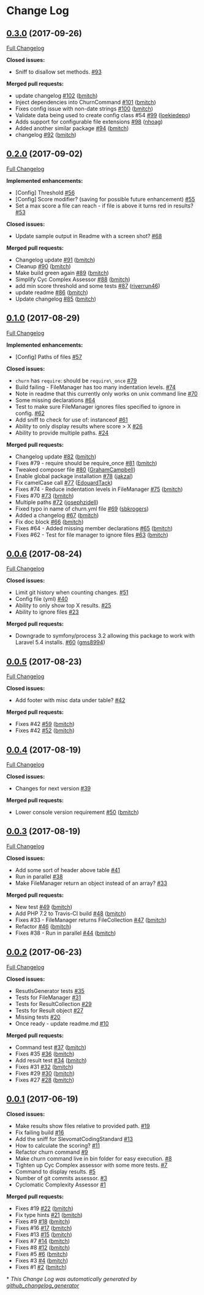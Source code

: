 # Change Log

## [0.3.0](https://github.com/bmitch/churn-php/tree/0.3.0) (2017-09-26)
[Full Changelog](https://github.com/bmitch/churn-php/compare/0.2.0...0.3.0)

**Closed issues:**

- Sniff to disallow set methods. [\#93](https://github.com/bmitch/churn-php/issues/93)

**Merged pull requests:**

- update changelog [\#102](https://github.com/bmitch/churn-php/pull/102) ([bmitch](https://github.com/bmitch))
- Inject dependencies into ChurnCommand [\#101](https://github.com/bmitch/churn-php/pull/101) ([bmitch](https://github.com/bmitch))
- Fixes config issue with non-date strings [\#100](https://github.com/bmitch/churn-php/pull/100) ([bmitch](https://github.com/bmitch))
- Validate data being used to create config class \#54 [\#99](https://github.com/bmitch/churn-php/pull/99) ([loekiedepo](https://github.com/loekiedepo))
- Adds support for configurable file extensions [\#98](https://github.com/bmitch/churn-php/pull/98) ([nhoag](https://github.com/nhoag))
- Added another similar package [\#94](https://github.com/bmitch/churn-php/pull/94) ([bmitch](https://github.com/bmitch))
- changelog [\#92](https://github.com/bmitch/churn-php/pull/92) ([bmitch](https://github.com/bmitch))

## [0.2.0](https://github.com/bmitch/churn-php/tree/0.2.0) (2017-09-02)
[Full Changelog](https://github.com/bmitch/churn-php/compare/0.1.0...0.2.0)

**Implemented enhancements:**

- \[Config\] Threshold [\#56](https://github.com/bmitch/churn-php/issues/56)
- \[Config\] Score modifier? \(saving for possible future enhancement\) [\#55](https://github.com/bmitch/churn-php/issues/55)
- Set a max score a file can reach - if file is above it turns red in results? [\#53](https://github.com/bmitch/churn-php/issues/53)

**Closed issues:**

- Update sample output in Readme with a screen shot? [\#68](https://github.com/bmitch/churn-php/issues/68)

**Merged pull requests:**

- Changelog update [\#91](https://github.com/bmitch/churn-php/pull/91) ([bmitch](https://github.com/bmitch))
- Cleanup [\#90](https://github.com/bmitch/churn-php/pull/90) ([bmitch](https://github.com/bmitch))
- Make build green again [\#89](https://github.com/bmitch/churn-php/pull/89) ([bmitch](https://github.com/bmitch))
- Simplify Cyc Complex Assessor [\#88](https://github.com/bmitch/churn-php/pull/88) ([bmitch](https://github.com/bmitch))
- add min score threshold and some tests [\#87](https://github.com/bmitch/churn-php/pull/87) ([riverrun46](https://github.com/riverrun46))
- update readme [\#86](https://github.com/bmitch/churn-php/pull/86) ([bmitch](https://github.com/bmitch))
- Update changelog [\#85](https://github.com/bmitch/churn-php/pull/85) ([bmitch](https://github.com/bmitch))

## [0.1.0](https://github.com/bmitch/churn-php/tree/0.1.0) (2017-08-29)
[Full Changelog](https://github.com/bmitch/churn-php/compare/0.0.6...0.1.0)

**Implemented enhancements:**

- \[Config\] Paths of files [\#57](https://github.com/bmitch/churn-php/issues/57)

**Closed issues:**

- `churn` has `require`: should be `require\_once` [\#79](https://github.com/bmitch/churn-php/issues/79)
- Build failing - FileManager has too many indentation levels. [\#74](https://github.com/bmitch/churn-php/issues/74)
- Note in readme that this currently only works on unix command line [\#70](https://github.com/bmitch/churn-php/issues/70)
- Some missing declarations [\#64](https://github.com/bmitch/churn-php/issues/64)
- Test to make sure FileManager ignores files specified to ignore in config. [\#62](https://github.com/bmitch/churn-php/issues/62)
- Add sniff to check for use of: instanceof [\#61](https://github.com/bmitch/churn-php/issues/61)
- Ability to only display results where score \> X [\#26](https://github.com/bmitch/churn-php/issues/26)
- Ability to provide multiple paths. [\#24](https://github.com/bmitch/churn-php/issues/24)

**Merged pull requests:**

- Changelog update [\#82](https://github.com/bmitch/churn-php/pull/82) ([bmitch](https://github.com/bmitch))
- Fixes \#79 - require should be require\_once [\#81](https://github.com/bmitch/churn-php/pull/81) ([bmitch](https://github.com/bmitch))
- Tweaked composer file [\#80](https://github.com/bmitch/churn-php/pull/80) ([GrahamCampbell](https://github.com/GrahamCampbell))
- Enable global package installation [\#78](https://github.com/bmitch/churn-php/pull/78) ([jakzal](https://github.com/jakzal))
- Fix camelCase call [\#77](https://github.com/bmitch/churn-php/pull/77) ([EdouardTack](https://github.com/EdouardTack))
- Fixes \#74 - Reduce indentation levels in FileManager [\#75](https://github.com/bmitch/churn-php/pull/75) ([bmitch](https://github.com/bmitch))
- Fixes \#70 [\#73](https://github.com/bmitch/churn-php/pull/73) ([bmitch](https://github.com/bmitch))
- Multiple paths [\#72](https://github.com/bmitch/churn-php/pull/72) ([josephzidell](https://github.com/josephzidell))
- Fixed typo in name of churn.yml file [\#69](https://github.com/bmitch/churn-php/pull/69) ([sbkrogers](https://github.com/sbkrogers))
- Added a changelog [\#67](https://github.com/bmitch/churn-php/pull/67) ([bmitch](https://github.com/bmitch))
- Fix doc block [\#66](https://github.com/bmitch/churn-php/pull/66) ([bmitch](https://github.com/bmitch))
- Fixes \#64 - Added missing member declarations [\#65](https://github.com/bmitch/churn-php/pull/65) ([bmitch](https://github.com/bmitch))
- Fixes \#62 - Test for file manager to ignore files [\#63](https://github.com/bmitch/churn-php/pull/63) ([bmitch](https://github.com/bmitch))

## [0.0.6](https://github.com/bmitch/churn-php/tree/0.0.6) (2017-08-24)
[Full Changelog](https://github.com/bmitch/churn-php/compare/0.0.5...0.0.6)

**Closed issues:**

- Limit git history when counting changes. [\#51](https://github.com/bmitch/churn-php/issues/51)
- Config file \(yml\) [\#40](https://github.com/bmitch/churn-php/issues/40)
- Ability to only show top X results. [\#25](https://github.com/bmitch/churn-php/issues/25)
- Ability to ignore files [\#23](https://github.com/bmitch/churn-php/issues/23)

**Merged pull requests:**

- Downgrade to symfony/process 3.2 allowing this package to work with Laravel 5.4 installs. [\#60](https://github.com/bmitch/churn-php/pull/60) ([gms8994](https://github.com/gms8994))

## [0.0.5](https://github.com/bmitch/churn-php/tree/0.0.5) (2017-08-23)
[Full Changelog](https://github.com/bmitch/churn-php/compare/0.0.4...0.0.5)

**Closed issues:**

- Add footer with misc data under table? [\#42](https://github.com/bmitch/churn-php/issues/42)

**Merged pull requests:**

- Fixes \#42 [\#59](https://github.com/bmitch/churn-php/pull/59) ([bmitch](https://github.com/bmitch))
- Fixes \#42 [\#52](https://github.com/bmitch/churn-php/pull/52) ([bmitch](https://github.com/bmitch))

## [0.0.4](https://github.com/bmitch/churn-php/tree/0.0.4) (2017-08-19)
[Full Changelog](https://github.com/bmitch/churn-php/compare/0.0.3...0.0.4)

**Closed issues:**

- Changes for next version [\#39](https://github.com/bmitch/churn-php/issues/39)

**Merged pull requests:**

- Lower console version requirement [\#50](https://github.com/bmitch/churn-php/pull/50) ([bmitch](https://github.com/bmitch))

## [0.0.3](https://github.com/bmitch/churn-php/tree/0.0.3) (2017-08-19)
[Full Changelog](https://github.com/bmitch/churn-php/compare/0.0.2...0.0.3)

**Closed issues:**

- Add some sort of header above table [\#41](https://github.com/bmitch/churn-php/issues/41)
- Run in parallel [\#38](https://github.com/bmitch/churn-php/issues/38)
- Make FileManager return an object instead of an array? [\#33](https://github.com/bmitch/churn-php/issues/33)

**Merged pull requests:**

- New test [\#49](https://github.com/bmitch/churn-php/pull/49) ([bmitch](https://github.com/bmitch))
- Add PHP 7.2 to Travis-CI build [\#48](https://github.com/bmitch/churn-php/pull/48) ([bmitch](https://github.com/bmitch))
- Fixes \#33 - FileManager returns FileCollection [\#47](https://github.com/bmitch/churn-php/pull/47) ([bmitch](https://github.com/bmitch))
- Refactor [\#46](https://github.com/bmitch/churn-php/pull/46) ([bmitch](https://github.com/bmitch))
- Fixes \#38 - Run in parallel [\#44](https://github.com/bmitch/churn-php/pull/44) ([bmitch](https://github.com/bmitch))

## [0.0.2](https://github.com/bmitch/churn-php/tree/0.0.2) (2017-06-23)
[Full Changelog](https://github.com/bmitch/churn-php/compare/0.0.1...0.0.2)

**Closed issues:**

- ResutlsGenerator tests [\#35](https://github.com/bmitch/churn-php/issues/35)
- Tests for FileManager [\#31](https://github.com/bmitch/churn-php/issues/31)
- Tests for ResultCollection [\#29](https://github.com/bmitch/churn-php/issues/29)
- Tests for Result object [\#27](https://github.com/bmitch/churn-php/issues/27)
- Missing tests [\#20](https://github.com/bmitch/churn-php/issues/20)
- Once ready - update readme.md [\#10](https://github.com/bmitch/churn-php/issues/10)

**Merged pull requests:**

- Command test [\#37](https://github.com/bmitch/churn-php/pull/37) ([bmitch](https://github.com/bmitch))
- Fixes \#35 [\#36](https://github.com/bmitch/churn-php/pull/36) ([bmitch](https://github.com/bmitch))
- Add result test [\#34](https://github.com/bmitch/churn-php/pull/34) ([bmitch](https://github.com/bmitch))
- Fixes \#31 [\#32](https://github.com/bmitch/churn-php/pull/32) ([bmitch](https://github.com/bmitch))
- Fixes \#29 [\#30](https://github.com/bmitch/churn-php/pull/30) ([bmitch](https://github.com/bmitch))
- Fixes \#27 [\#28](https://github.com/bmitch/churn-php/pull/28) ([bmitch](https://github.com/bmitch))

## [0.0.1](https://github.com/bmitch/churn-php/tree/0.0.1) (2017-06-19)
**Closed issues:**

- Make results show files relative to provided path. [\#19](https://github.com/bmitch/churn-php/issues/19)
- Fix failing build [\#16](https://github.com/bmitch/churn-php/issues/16)
- Add the sniff for SlevomatCodingStandard [\#13](https://github.com/bmitch/churn-php/issues/13)
- How to calculate the scoring? [\#11](https://github.com/bmitch/churn-php/issues/11)
- Refactor churn command [\#9](https://github.com/bmitch/churn-php/issues/9)
- Make churn command live in bin folder for easy execution. [\#8](https://github.com/bmitch/churn-php/issues/8)
- Tighten up Cyc Complex assessor with some more tests. [\#7](https://github.com/bmitch/churn-php/issues/7)
- Command to display results. [\#5](https://github.com/bmitch/churn-php/issues/5)
- Number of git commits assessor. [\#3](https://github.com/bmitch/churn-php/issues/3)
- Cyclomatic Complexity Assessor [\#1](https://github.com/bmitch/churn-php/issues/1)

**Merged pull requests:**

- Fixes \#19 [\#22](https://github.com/bmitch/churn-php/pull/22) ([bmitch](https://github.com/bmitch))
- Fix type hints [\#21](https://github.com/bmitch/churn-php/pull/21) ([bmitch](https://github.com/bmitch))
- Fixes \#9 [\#18](https://github.com/bmitch/churn-php/pull/18) ([bmitch](https://github.com/bmitch))
- Fixes \#16 [\#17](https://github.com/bmitch/churn-php/pull/17) ([bmitch](https://github.com/bmitch))
- Fixes \#13 [\#15](https://github.com/bmitch/churn-php/pull/15) ([bmitch](https://github.com/bmitch))
- Fixes \#7 [\#14](https://github.com/bmitch/churn-php/pull/14) ([bmitch](https://github.com/bmitch))
- Fixes \#8 [\#12](https://github.com/bmitch/churn-php/pull/12) ([bmitch](https://github.com/bmitch))
- Fixes \#5 [\#6](https://github.com/bmitch/churn-php/pull/6) ([bmitch](https://github.com/bmitch))
- Fixes \#3 [\#4](https://github.com/bmitch/churn-php/pull/4) ([bmitch](https://github.com/bmitch))
- Fixes \#1 [\#2](https://github.com/bmitch/churn-php/pull/2) ([bmitch](https://github.com/bmitch))



\* *This Change Log was automatically generated by [github_changelog_generator](https://github.com/skywinder/Github-Changelog-Generator)*